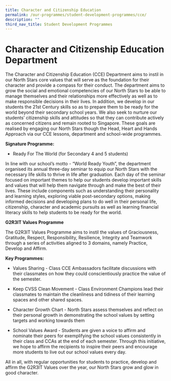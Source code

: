 ```yaml
---
title: Character and Citizenship Education
permalink: /our-programmes/student-development-programmes/cce/
description: ""
third_nav_title: Student Development Programmes
---
```

# Character and Citizenship Education Department
  
The Character and Citizenship Education (CCE) Department aims to instil in our North Stars core values that will serve as the foundation for their character and provide a compass for their conduct. The department aims to grow the social and emotional competencies of our North Stars to be able to manage themselves and their relationships more effectively as well as to make responsible decisions in their lives. In addition, we develop in our students the 21st Century skills so as to prepare them to be ready for the world beyond their secondary school years. We also seek to nurture our students’ citizenship skills and attitudes so that they can contribute actively as concerned citizens and remain rooted to Singapore. These goals are realised by engaging our North Stars though the Head, Heart and Hands Approach via our CCE lessons, department and school-wide programmes. 

  

**Signature Programme:**

*   Ready For The World (for Secondary 4 and 5 students)
    

In line with our school’s motto - “World Ready Youth”, the department organised its annual three-day seminar to equip our North Stars with the necessary life skills to thrive in life after graduation. Each day of the seminar focused on important themes to help our students develop important skills and values that will help them navigate through and make the best of their lives. These include components such as understanding their personality and learning styles, exploring viable post-secondary options, making informed decisions and developing plans to do well in their personal life, citizenship, character and academic pursuits as well as learning financial literacy skills to help students to be ready for the world.

 **G2R3IT Values Programme**

The G2R3IT Values Programme aims to instil the values of Graciousness, Gratitude, Respect, Responsibility, Resilience, Integrity and Teamwork through a series of activities aligned to 3 domains, namely Practice, Develop and Affirm. 

**Key Programmes:**

*   Values Sharing - Class CCE Ambassadors facilitate discussions with their classmates on how they could conscientiously practice the value of the semester. 
    

*   Keep CVSS Clean Movement - Class Environment Champions lead their classmates to maintain the cleanliness and tidiness of their learning spaces and other shared spaces. 
    

*   Character Growth Chart - North Stars assess themselves and reflect on their personal growth in demonstrating the school values by setting targets and working towards them 
    
*   School Values Award - Students are given a voice to affirm and nominate their peers for exemplifying the school values consistently in their class and CCAs at the end of each semester. Through this initiative, we hope to affirm the recipients to inspire their peers and encourage more students to live out our school values every day. 
    
All in all, with regular opportunities for students to practice, develop and affirm the G2R3IT Values over the year, our North Stars grow and glow in good character.